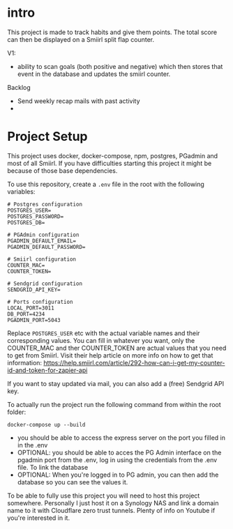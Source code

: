 # intro

This project is made to track habits and give them points. The total score can then be displayed on a Smiirl split flap counter. 


V1: 

- ability to scan goals (both positive and negative) which then stores that event in the database and updates the smiirl counter. 

Backlog

- Send weekly recap mails with past activity
- 


# Project Setup

This project uses docker, docker-compose, npm, postgres, PGadmin and most of all Smiirl. If you have difficulties starting this project it might be because of those base dependencies.

To use this repository, create a `.env` file in the root with the following variables:

```
# Postgres configuration
POSTGRES_USER=
POSTGRES_PASSWORD=
POSTGRES_DB=

# PGAdmin configuration
PGADMIN_DEFAULT_EMAIL=
PGADMIN_DEFAULT_PASSWORD=

# Smiirl configuration
COUNTER_MAC=
COUNTER_TOKEN=

# Sendgrid configuration
SENDGRID_API_KEY=

# Ports configuration
LOCAL_PORT=3011
DB_PORT=4234
PGADMIN_PORT=5043

```

Replace `POSTGRES_USER` etc with the actual variable names and their corresponding values. You can fill in whatever you want, only the COUNTER_MAC and ther COUNTER_TOKEN are actual values that you need to get from Smiirl. Visit their help article on more info on how to get that information: https://help.smiirl.com/article/292-how-can-i-get-my-counter-id-and-token-for-zapier-api

If you want to stay updated via mail, you can also add a (free) Sendgrid API key. 


To actually run the project run the following command from within the root folder:

```
docker-compose up --build
```


- you should be able to access the express server on the port you filled in in the .env
- OPTIONAL: you should be able to acces the PG Admin interface on the pgadmin port from the .env, log in using the credentials from the .env file. To link the database 
- OPTIONAL: When you're logged in to PG admin, you can then add the database so you can see the values it.


To be able to fully use this project you will need to host this project somewhere. Personally I just host it on a Synology NAS and link a domain name to it with Cloudflare zero trust tunnels. Plenty of info on Youtube if you're interested in it. 